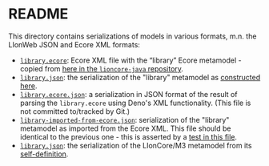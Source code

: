 # README

This directory contains serializations of models in various formats, m.n. the LIonWeb JSON and Ecore XML formats:

* [`library.ecore`](./library.ecore): Ecore XML file with the “library” Ecore metamodel - copied from [here in the `lioncore-java` repository](https://github.com/LIonWeb-org/lioncore-java/blob/master/emf/src/test/resources/library.ecore).
* [`library.json`](./library.json): the serialization of the "library" metamodel as [constructed here](../src/m3/test/library.ts).
* [`library.ecore.json`](./library.ecore.json): a serialization in JSON format of the result of parsing the `library.ecore` using Deno's XML functionality.
  (This file is not committed to/tracked by Git.)
* [`library-imported-from-ecore.json`](./library-imported-from-ecore.json): serialization of the "library" metamodel as imported from the Ecore XML.
  This file should be identical to the previous one - this is asserted by a [test in this file](../src/m3/test/library.test.ts).
* [`library.json`](./library.json): the serialization of the LIonCore/M3 metamodel from its [self-definition](../src/m3/test/self-definition.ts).

